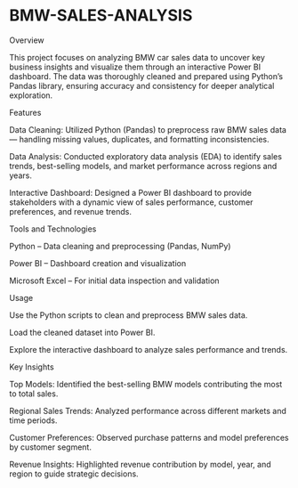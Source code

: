 # BMW-SALES-ANALYSIS
Overview

This project focuses on analyzing BMW car sales data to uncover key business insights and visualize them through an interactive Power BI dashboard. The data was thoroughly cleaned and prepared using Python’s Pandas library, ensuring accuracy and consistency for deeper analytical exploration.

Features

Data Cleaning:
Utilized Python (Pandas) to preprocess raw BMW sales data — handling missing values, duplicates, and formatting inconsistencies.

Data Analysis:
Conducted exploratory data analysis (EDA) to identify sales trends, best-selling models, and market performance across regions and years.

Interactive Dashboard:
Designed a Power BI dashboard to provide stakeholders with a dynamic view of sales performance, customer preferences, and revenue trends.

Tools and Technologies

Python – Data cleaning and preprocessing (Pandas, NumPy)

Power BI – Dashboard creation and visualization

Microsoft Excel – For initial data inspection and validation

Usage

Use the Python scripts to clean and preprocess BMW sales data.

Load the cleaned dataset into Power BI.

Explore the interactive dashboard to analyze sales performance and trends.

Key Insights

Top Models: Identified the best-selling BMW models contributing the most to total sales.

Regional Sales Trends: Analyzed performance across different markets and time periods.

Customer Preferences: Observed purchase patterns and model preferences by customer segment.

Revenue Insights: Highlighted revenue contribution by model, year, and region to guide strategic decisions.

